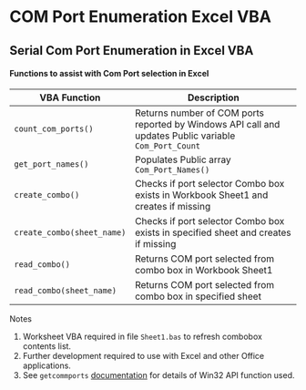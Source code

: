# COM Port Enumeration Excel VBA
## Serial Com Port Enumeration in Excel VBA

#### Functions to assist with Com Port selection in Excel

| VBA Function                         | Description                                                                                                   |
| ------------------------------------ | --------------------------------------------------------------------------------------------------------------|
| `count_com_ports()`                  | Returns number of COM ports reported by Windows API call and updates Public variable `Com_Port_Count`         |
| `get_port_names()`                   | Populates Public array `Com_Port_Names()`                                                                     |
| `create_combo()`                     | Checks if port selector Combo box exists in Workbook Sheet1 and creates if missing                            |
| `create_combo(sheet_name)`           | Checks if port selector Combo box exists in specified sheet and creates if missing                            |
| `read_combo()`                       | Returns COM port selected from combo box in Workbook Sheet1                                                   |
| `read_combo(sheet_name)`             | Returns COM port selected from combo box in specified sheet                                                   |


Notes

1.  Worksheet VBA required in file `Sheet1.bas` to refresh combobox contents list. 
2.  Further development required to use with Excel and other Office applications.
3.  See `getcommports` [documentation](https://learn.microsoft.com/en-us/windows/win32/api/winbase/nf-winbase-getcommports) for details of Win32 API function used.
